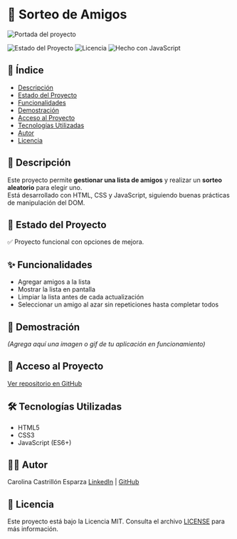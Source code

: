 # 🎯 Sorteo de Amigos

![Portada del proyecto](./assets/portada.png) <!-- Opcional, puedes cambiar la ruta -->

![Estado del Proyecto](https://img.shields.io/badge/estado-en%20desarrollo-yellow)
![Licencia](https://img.shields.io/badge/licencia-MIT-green)
![Hecho con JavaScript](https://img.shields.io/badge/made%20with-JavaScript-blue)

## 📌 Índice
- [Descripción](#descripción)
- [Estado del Proyecto](#estado-del-proyecto)
- [Funcionalidades](#funcionalidades)
- [Demostración](#demostración)
- [Acceso al Proyecto](#acceso-al-proyecto)
- [Tecnologías Utilizadas](#tecnologías-utilizadas)
- [Autor](#autor)
- [Licencia](#licencia)

## 📖 Descripción
Este proyecto permite **gestionar una lista de amigos** y realizar un **sorteo aleatorio** para elegir uno.  
Está desarrollado con HTML, CSS y JavaScript, siguiendo buenas prácticas de manipulación del DOM.

## 🚧 Estado del Proyecto
✅ Proyecto funcional con opciones de mejora.

## ✨ Funcionalidades
- Agregar amigos a la lista
- Mostrar la lista en pantalla
- Limpiar la lista antes de cada actualización
- Seleccionar un amigo al azar sin repeticiones hasta completar todos

## 📸 Demostración
*(Agrega aquí una imagen o gif de tu aplicación en funcionamiento)*

## 🔗 Acceso al Proyecto
[Ver repositorio en GitHub](https://github.com/tuusuario/turepo)

## 🛠️ Tecnologías Utilizadas
- HTML5
- CSS3
- JavaScript (ES6+)

## 👩‍💻 Autor
Carolina Castrillón Esparza 
[LinkedIn](https://www.linkedin.com/) | [GitHub](https://github.com/karuvastudio)

## 📄 Licencia
Este proyecto está bajo la Licencia MIT. Consulta el archivo [LICENSE](./LICENSE) para más información.

